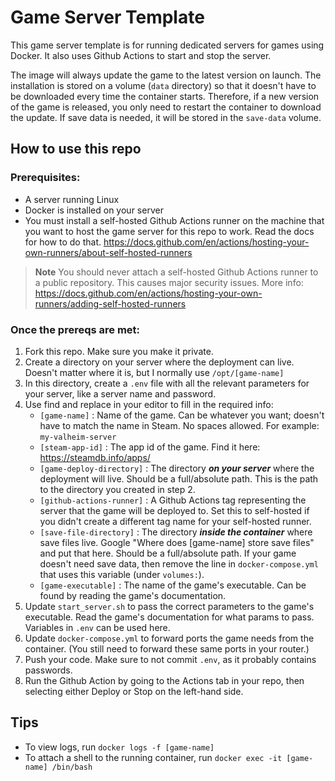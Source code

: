 # Game Server Template
This game server template is for running dedicated servers for games using Docker. It also uses Github Actions to start and stop the server.

The image will always update the game to the latest version on launch. The installation is stored on a volume (`data` directory) so that it doesn't have to be downloaded every time the container starts. Therefore, if a new version of the game is released, you only need to restart the container to download the update. If save data is needed, it will be stored in the `save-data` volume.

## How to use this repo

### Prerequisites:
* A server running Linux
* Docker is installed on your server
* You must install a self-hosted Github Actions runner on the machine that you want to host the game server for this repo to work. Read the docs for how to do that. https://docs.github.com/en/actions/hosting-your-own-runners/about-self-hosted-runners
> **Note**
> You should never attach a self-hosted Github Actions runner to a public repository. This causes major security issues. More info: https://docs.github.com/en/actions/hosting-your-own-runners/adding-self-hosted-runners


### Once the prereqs are met:
1. Fork this repo. Make sure you make it private.
2. Create a directory on your server where the deployment can live. Doesn't matter where it is, but I normally use `/opt/[game-name]`
3. In this directory, create a `.env` file with all the relevant parameters for your server, like a server name and password. 
4. Use find and replace in your editor to fill in the required info:
   * `[game-name]` : Name of the game. Can be whatever you want; doesn't have to match the name in Steam. No spaces allowed. For example: `my-valheim-server`
   * `[steam-app-id]` : The app id of the game. Find it here: https://steamdb.info/apps/
   * `[game-deploy-directory]` : The directory ***on your server*** where the deployment will live. Should be a full/absolute path. This is the path to the directory you created in step 2.
   * `[github-actions-runner]` : A Github Actions tag representing the server that the game will be deployed to. Set this to self-hosted if you didn't create a different tag name for your self-hosted runner. 
   * `[save-file-directory]` : The directory ***inside the container*** where save files live. Google "Where does [game-name] store save files" and put that here. Should be a full/absolute path. If your game doesn't need save data, then remove the line in `docker-compose.yml` that uses this variable (under `volumes:`).
   * `[game-executable]` : The name of the game's executable. Can be found by reading the game's documentation.
5. Update `start_server.sh` to pass the correct parameters to the game's executable. Read the game's documentation for what params to pass. Variables in `.env` can be used here.
6. Update `docker-compose.yml` to forward ports the game needs from the container. (You still need to forward these same ports in your router.)
7. Push your code. Make sure to not commit `.env`, as it probably contains passwords.
8. Run the Github Action by going to the Actions tab in your repo, then selecting either Deploy or Stop on the left-hand side.

## Tips
* To view logs, run `docker logs -f [game-name]`
* To attach a shell to the running container, run `docker exec -it [game-name] /bin/bash`